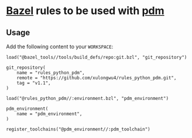 # [Bazel](https://bazel.build/) rules to be used with [pdm](https://pdm.fming.dev/)

## Usage

Add the following content to your `WORKSPACE`:

```bzl
load("@bazel_tools//tools/build_defs/repo:git.bzl", "git_repository")

git_repository(
    name = "rules_python_pdm",
    remote = "https://github.com/xulongwu4/rules_python_pdm.git",
    tag = "v1.1",
)

load("@rules_python_pdm//:environment.bzl", "pdm_environment")

pdm_environment(
    name = "pdm_environment",
)

register_toolchains("@pdm_environment//:pdm_toolchain")
```
